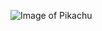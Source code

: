 ![Image of Pikachu](https://secure.img1-fg.wfcdn.com/im/02238154/compr-r85/8470/84707680/pokemon-pikachu-wall-decal.jpg)
